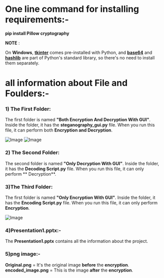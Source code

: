 # One line command for installing requirements:-

**pip install Pillow cryptography**

**NOTE** :

On **Windows**, **<ins>tkinter</ins>** comes pre-installed with Python, and **<ins>base64</ins>** and **<ins>hashlib</ins>** are part of Python's standard library, so there's no need to install them separately.

# all information about File and Foulders:-

### 1) The First Folder:
The first folder is named **"Both Encryption And Decryption With GUI"**. Inside the folder, it has the **steganography_gui.py** file. When you run this file, it can perform both **Encryption and Decryption**.

![Image](https://github.com/user-attachments/assets/7258b418-2d13-46c8-986a-e649a6e284b8)
![Image](https://github.com/user-attachments/assets/fdb48f8e-7d24-4915-8ab9-173b3f9ea1df)

### 2) The Second Folder:
The second folder is named **"Only Decryption With GUI"**. Inside the folder, it has the  **Decoding Script.py** file. When you run this file, it can only perform ** Decryption**.

### 3)The Third Folder:
The first folder is named **"Only Encryption With GUI"**. Inside the folder, it has the **Encoding Script.py** file. When you run this file, it can only perform **Encryption**.

![Image](https://github.com/user-attachments/assets/33e129ca-bec6-4234-9b50-dffd63e1d455)

### 4)Presentation1.pptx:-
The **Presentation1.pptx** contains all the information about the project.

### 5)png image:-
**Original.png** = It's the original image **before** the **encryption**.<br/>
**encoded_image.png** = This is the image **after** the **encryption**.
